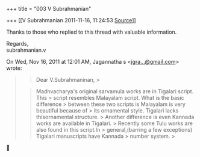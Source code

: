 +++
title = "003 V Subrahmanian"

+++
[[V Subrahmanian	2011-11-16, 11:24:53 [Source](https://groups.google.com/g/bvparishat/c/YtVAt-o1RgM)]]



Thanks to those who replied to this thread with valuable information.  
  
Regards,  
subrahmanian.v  
  

On Wed, Nov 16, 2011 at 12:01 AM, Jagannatha s \<[jgra...@gmail.com]()\> wrote:  

> 
> > Dear V.Subrahmaninan, >
> 
> > 
> > 
> > 
> > 
> > Madhvacharya's original sarvamula works are in Tigalari script. This > script resembles Malayalam script. What is the basic difference > between these two scripts is Malayalam is very beautiful because of > its ornamental style. Tigalari lacks thisornamental structure. > Another difference is even Kannada works are available in Tigalari. > Recently some Tulu works are also found in this script.In > general,(barring a few exceptions) Tigalari manuscripts have Kannada > number system. >
> 




